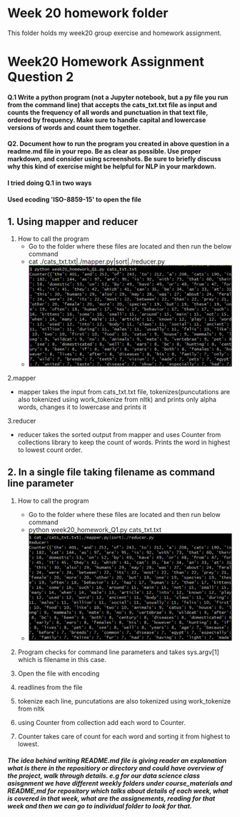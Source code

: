 # Week 20 homework folder
 This folder holds my week20 group exercise and homework assignment.
 
 # Week20 Homework Assignment Question 2
 #### Q.1 Write a python program (not a Jupyter notebook, but a py file you run from the command line) that accepts the cats_txt.txt file as input and counts the frequency of all words and punctuation in that text file, ordered by frequency. Make sure to handle capital and lowercase versions of words and count them together.
 #### Q2. Document how to run the program you created in above question in a readme.md file in your repo. Be as clear as possible. Use proper markdown, and consider using screenshots. Be sure to briefly discuss why this kind of exercise might be helpful for NLP in your markdown. 
#### I tried doing Q.1 in two ways
#### Used ecoding 'ISO-8859-15' to open the file

## 1. Using mapper and reducer
1. How to call the program
   * Go to the folder where these files are located and then run the below command
   * cat ./cats_txt.txt|./mapper.py|sort|./reducer.py
   * !['Screenshot1'](./Week20_Question2_1.PNG?raw=true "Screenshot 1")

2.mapper
   * mapper takes the input from cats_txt.txt file, tokenizes(puncutations are also tokenized using work_tokenize from nltk) and prints only alpha words, changes it to lowercase and prints it

3.reducer
   * reducer takes the sorted output from mapper and uses Counter from collections library to keep the count of words. Prints the word in highest to lowest count order.


## 2. In a single file taking filename as command line parameter
1. How to call the program
   * Go to the folder where these files are located and then run below command
   * python week20_homework_Q1.py cats_txt.txt
   * !['Screenshot2'](./Week20_Question2_2.PNG?raw=true "Screenshot 2")

2. Program checks for command line parameters and takes sys.argv[1] which is filename in this case.
3. Open the file with encoding 
4. readlines from the file
5. tokenize each line, puncutations are also tokenized using work_tokenize from nltk
6. using Counter from collection add each word to Counter.
7. Counter takes care of count for each word and sorting it from highest to lowest.

##### The idea behind writing README.md file is giving reader an explanation what is there in the repositiory or directory and could have overview of the project, walk through details. e.g for our data science class asisgnment we have different weekly folders under course_materials and README,md for repository which talks about details of each week, what is covered in that week, what are the assignements, reading for that week and then we can go to individual folder to look for that.
